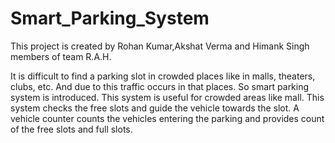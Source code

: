 # Smart_Parking_System

This project is created by Rohan Kumar,Akshat Verma and Himank Singh members of team R.A.H.


It is difficult to find a parking slot in crowded places like in malls, theaters, clubs, etc. And due to this 
traffic occurs in that places. So smart parking system is introduced. This system is useful for crowded 
areas like mall. This system checks the free slots and guide the vehicle towards the slot. A vehicle 
counter counts the vehicles entering the parking and provides count of the free slots and full slots.
